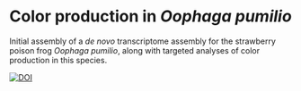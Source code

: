 # Color production in _Oophaga pumilio_

Initial assembly of a _de novo_ transcriptome assembly for the strawberry poison frog _Oophaga pumilio_, along with targeted analyses of color production in this species.

[![DOI](https://zenodo.org/badge/190391128.svg "Zenodo DOI")](https://zenodo.org/account/settings/github/repository/AdamStuckert/Oophaga_pumilio)
